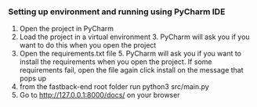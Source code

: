 ### Setting up environment and running using PyCharm IDE

1. Open the project in PyCharm
2. Load the project in a virtual environment
   3. PyCharm will ask you if you want to do this when you open the project
4. Open the requirements.txt file
   5. PyCharm will ask you if you want to install the requirements when you open the project. If some requirements fail, open the file again click install on the message that pops up
6. from the fastback-end root folder run python3 src/main.py
7. Go to http://127.0.0.1:8000/docs/ on your browser